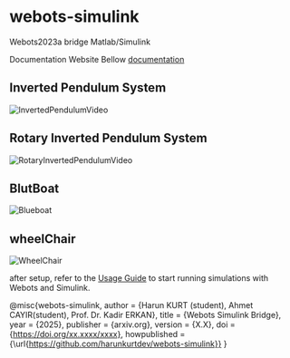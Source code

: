 
# webots-simulink

Webots2023a bridge Matlab/Simulink


Documentation Website Bellow 
[documentation](https://harunkurtdev.github.io/webots-simulink/)


## Inverted Pendulum System

![InvertedPendulumVideo](./docs/assets/videos/inverted_pendulum/inverted_pendulum.gif)

## Rotary Inverted Pendulum System

![RotaryInvertedPendulumVideo](./docs/assets/videos/rotary_inverted_pendulum/video1.gif)


## BlutBoat 

![Blueboat](./docs/assets/videos/blueboat/video2.gif)


## wheelChair 

![WheelChair](./docs/assets/videos/wheel-chair/video1.gif)

after setup, refer to the [Usage Guide](../usage/connecting.md) to start running simulations with Webots and Simulink.


@misc{webots-simulink,
  author       = {Harun KURT (student), Ahmet CAYIR(student), Prof. Dr. Kadir ERKAN},
  title        = {Webots Simulink Bridge},
  year         = {2025},
  publisher    = {arxiv.org},
  version      = {X.X},
  doi          = {https://doi.org/xx.xxxx/xxxx},
  howpublished = {\url{https://github.com/harunkurtdev/webots-simulink}}
}
